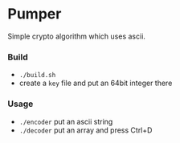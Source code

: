 # Pumper
Simple crypto algorithm which uses ascii.
### Build
* ```./build.sh```
* create a ```key``` file and put an 64bit integer there
### Usage
* ```./encoder``` put an ascii string
* ```./decoder``` put an array and press Ctrl+D